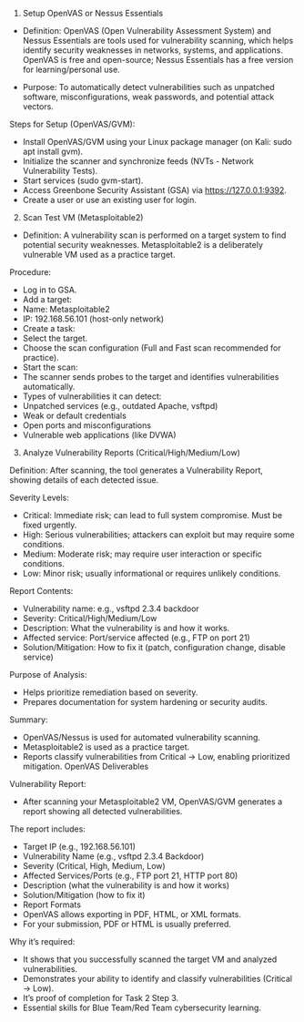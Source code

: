 1. Setup OpenVAS or Nessus Essentials
   
- Definition: OpenVAS (Open Vulnerability Assessment System) and Nessus Essentials are tools used for vulnerability scanning, which helps identify security weaknesses in networks, systems, and applications.
OpenVAS is free and open-source; Nessus Essentials has a free version for learning/personal use.

- Purpose: To automatically detect vulnerabilities such as unpatched software, misconfigurations, weak passwords, and potential attack vectors.

Steps for Setup (OpenVAS/GVM):
- Install OpenVAS/GVM using your Linux package manager (on Kali: sudo apt install gvm).
- Initialize the scanner and synchronize feeds (NVTs - Network Vulnerability Tests).
- Start services (sudo gvm-start).
- Access Greenbone Security Assistant (GSA) via https://127.0.0.1:9392.
- Create a user or use an existing user for login.

2. Scan Test VM (Metasploitable2)
- Definition: A vulnerability scan is performed on a target system to find potential security weaknesses. Metasploitable2 is a deliberately vulnerable VM used as a practice target.

Procedure:
- Log in to GSA.
- Add a target:
- Name: Metasploitable2
- IP: 192.168.56.101 (host-only network)
- Create a task:
- Select the target.
- Choose the scan configuration (Full and Fast scan recommended for practice).
- Start the scan:
- The scanner sends probes to the target and identifies vulnerabilities automatically.
- Types of vulnerabilities it can detect:
- Unpatched services (e.g., outdated Apache, vsftpd)
- Weak or default credentials
- Open ports and misconfigurations
- Vulnerable web applications (like DVWA)

3. Analyze Vulnerability Reports (Critical/High/Medium/Low)

Definition: After scanning, the tool generates a Vulnerability Report, showing details of each detected issue.

Severity Levels:
- Critical: Immediate risk; can lead to full system compromise. Must be fixed urgently.
- High: Serious vulnerabilities; attackers can exploit but may require some conditions.
- Medium: Moderate risk; may require user interaction or specific conditions.
- Low: Minor risk; usually informational or requires unlikely conditions.

Report Contents:
- Vulnerability name: e.g., vsftpd 2.3.4 backdoor
- Severity: Critical/High/Medium/Low
- Description: What the vulnerability is and how it works.
- Affected service: Port/service affected (e.g., FTP on port 21)
- Solution/Mitigation: How to fix it (patch, configuration change, disable service)

Purpose of Analysis:
- Helps prioritize remediation based on severity.
- Prepares documentation for system hardening or security audits.

Summary:
- OpenVAS/Nessus is used for automated vulnerability scanning.
- Metasploitable2 is used as a practice target.
- Reports classify vulnerabilities from Critical → Low, enabling prioritized mitigation.
OpenVAS Deliverables

Vulnerability Report:
- After scanning your Metasploitable2 VM, OpenVAS/GVM generates a report showing all detected vulnerabilities.

The report includes:
- Target IP (e.g., 192.168.56.101)
- Vulnerability Name (e.g., vsftpd 2.3.4 Backdoor)
- Severity (Critical, High, Medium, Low)
- Affected Services/Ports (e.g., FTP port 21, HTTP port 80)
- Description (what the vulnerability is and how it works)
- Solution/Mitigation (how to fix it)
- Report Formats
- OpenVAS allows exporting in PDF, HTML, or XML formats.
- For your submission, PDF or HTML is usually preferred.

Why it’s required:
- It shows that you successfully scanned the target VM and analyzed vulnerabilities.
- Demonstrates your ability to identify and classify vulnerabilities (Critical → Low).
- It’s proof of completion for Task 2 Step 3.
- Essential skills for Blue Team/Red Team cybersecurity learning.
